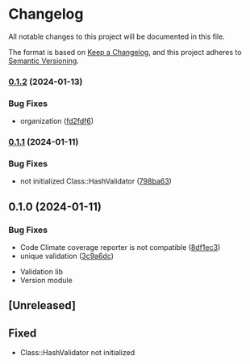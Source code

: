 # Changelog

All notable changes to this project will be documented in this file.

The format is based on [Keep a Changelog](https://keepachangelog.com/en/1.0.0/),
and this project adheres to [Semantic Versioning](https://semver.org/spec/v2.0.0.html).

### [0.1.2](https://www.github.com/flecto-io/hashy-validator/compare/v0.1.1...v0.1.2) (2024-01-13)


### Bug Fixes

* organization ([fd2fdf6](https://www.github.com/flecto-io/hashy-validator/commit/fd2fdf66881e4c3f3c5bb133b83730f89d5c667e))

### [0.1.1](https://www.github.com/flecto-io/hashy-validator/compare/v0.1.0...v0.1.1) (2024-01-11)


### Bug Fixes

* not initialized Class::HashValidator ([798ba63](https://www.github.com/flecto-io/hashy-validator/commit/798ba637885a4c9863351506b10d689a5f1c8a60))

## 0.1.0 (2024-01-11)


### Bug Fixes

* Code Climate coverage reporter is not compatible ([8df1ec3](https://www.github.com/flecto-io/hashy-validator/commit/8df1ec308a940a8f84e01456e1f9d0851c15035b))
* unique validation ([3c9a6dc](https://www.github.com/flecto-io/hashy-validator/commit/3c9a6dcc02d43cfb81103a52b3632d0d51c0329e))
- Validation lib
- Version module

## [Unreleased]

## Fixed

- Class::HashValidator not initialized

